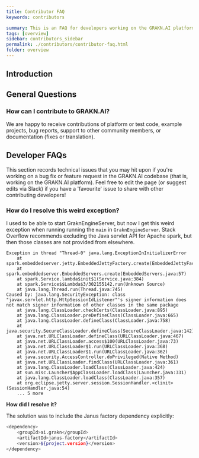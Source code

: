 ```yaml
---
title: Contributor FAQ
keywords: contributors

summary: This is an FAQ for developers working on the GRAKN.AI platform
tags: [overview]
sidebar: contributors_sidebar
permalink: ./contributors/contributor-faq.html
folder: overview
---
```


## Introduction

## General Questions

### How can I contribute to GRAKN.AI?

We are happy to receive contributions of platform or test code, example projects, bug reports, support to other community members, or documentation (fixes or translation). 


## Developer FAQs

This section records technical issues that you may hit upon if you're working on a bug fix or feature request in the GRAKN.AI codebase (that is, working on the GRAKN.AI platform). Feel free to edit the page (or suggest edits via Slack) if you have a 'favourite' issue to share with other contributing developers!

### How do I resolve this weird exception?

I used to be able to start GraknEngineServer, but now I get this weird exception when running running the `main` in `GraknEngineServer`. Stack Overflow recommends excluding the Java servlet API for Apache spark, but then those classes are not provided from elsewhere. 

```
Exception in thread "Thread-0" java.lang.ExceptionInInitializerError
    at spark.embeddedserver.jetty.EmbeddedJettyFactory.create(EmbeddedJettyFactory.java:34)
    at spark.embeddedserver.EmbeddedServers.create(EmbeddedServers.java:57)
    at spark.Service.lambda$init$1(Service.java:384)
    at spark.Service$$Lambda$3/302155142.run(Unknown Source)
    at java.lang.Thread.run(Thread.java:745)
Caused by: java.lang.SecurityException: class "javax.servlet.http.HttpSessionIdListener"'s signer information does not match signer information of other classes in the same package
    at java.lang.ClassLoader.checkCerts(ClassLoader.java:895)
    at java.lang.ClassLoader.preDefineClass(ClassLoader.java:665)
    at java.lang.ClassLoader.defineClass(ClassLoader.java:758)
    at java.security.SecureClassLoader.defineClass(SecureClassLoader.java:142)
    at java.net.URLClassLoader.defineClass(URLClassLoader.java:467)
    at java.net.URLClassLoader.access$100(URLClassLoader.java:73)
    at java.net.URLClassLoader$1.run(URLClassLoader.java:368)
    at java.net.URLClassLoader$1.run(URLClassLoader.java:362)
    at java.security.AccessController.doPrivileged(Native Method)
    at java.net.URLClassLoader.findClass(URLClassLoader.java:361)
    at java.lang.ClassLoader.loadClass(ClassLoader.java:424)
    at sun.misc.Launcher$AppClassLoader.loadClass(Launcher.java:331)
    at java.lang.ClassLoader.loadClass(ClassLoader.java:357)
    at org.eclipse.jetty.server.session.SessionHandler.<clinit>(SessionHandler.java:54)
    ... 5 more
```	

**How did I resolve it?**

The solution was to include the Janus factory dependency explicitly:

```bash
<dependency>
    <groupId>ai.grakn</groupId>
    <artifactId>janus-factory</artifactId>
    <version>${project.version}</version>
</dependency>
```